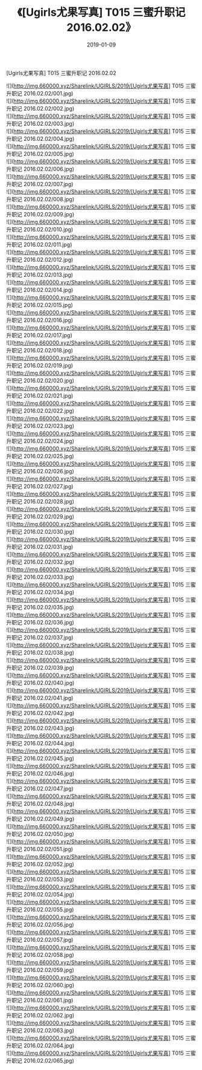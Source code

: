 ﻿---
layout: post
title:  《[Ugirls尤果写真] T015 三蜜升职记 2016.02.02》
date:   2019-01-09
img: http://img.660000.xyz/Sharelink/UGIRLS/2019/[Ugirls尤果写真] T015 三蜜升职记 2016.02.02/000.jpg
categories: [美女, 清纯, 唯美]
---

[Ugirls尤果写真] T015 三蜜升职记 2016.02.02

 ![](http://img.660000.xyz/Sharelink/UGIRLS/2019/[Ugirls尤果写真] T015 三蜜升职记 2016.02.02/001.jpg) <br>![](http://img.660000.xyz/Sharelink/UGIRLS/2019/[Ugirls尤果写真] T015 三蜜升职记 2016.02.02/002.jpg) <br>![](http://img.660000.xyz/Sharelink/UGIRLS/2019/[Ugirls尤果写真] T015 三蜜升职记 2016.02.02/003.jpg) <br>![](http://img.660000.xyz/Sharelink/UGIRLS/2019/[Ugirls尤果写真] T015 三蜜升职记 2016.02.02/004.jpg) <br>![](http://img.660000.xyz/Sharelink/UGIRLS/2019/[Ugirls尤果写真] T015 三蜜升职记 2016.02.02/005.jpg) <br>![](http://img.660000.xyz/Sharelink/UGIRLS/2019/[Ugirls尤果写真] T015 三蜜升职记 2016.02.02/006.jpg) <br>![](http://img.660000.xyz/Sharelink/UGIRLS/2019/[Ugirls尤果写真] T015 三蜜升职记 2016.02.02/007.jpg) <br>![](http://img.660000.xyz/Sharelink/UGIRLS/2019/[Ugirls尤果写真] T015 三蜜升职记 2016.02.02/008.jpg) <br>![](http://img.660000.xyz/Sharelink/UGIRLS/2019/[Ugirls尤果写真] T015 三蜜升职记 2016.02.02/009.jpg) <br>![](http://img.660000.xyz/Sharelink/UGIRLS/2019/[Ugirls尤果写真] T015 三蜜升职记 2016.02.02/010.jpg) <br>![](http://img.660000.xyz/Sharelink/UGIRLS/2019/[Ugirls尤果写真] T015 三蜜升职记 2016.02.02/011.jpg) <br>![](http://img.660000.xyz/Sharelink/UGIRLS/2019/[Ugirls尤果写真] T015 三蜜升职记 2016.02.02/012.jpg) <br>![](http://img.660000.xyz/Sharelink/UGIRLS/2019/[Ugirls尤果写真] T015 三蜜升职记 2016.02.02/013.jpg) <br>![](http://img.660000.xyz/Sharelink/UGIRLS/2019/[Ugirls尤果写真] T015 三蜜升职记 2016.02.02/014.jpg) <br>![](http://img.660000.xyz/Sharelink/UGIRLS/2019/[Ugirls尤果写真] T015 三蜜升职记 2016.02.02/015.jpg) <br>![](http://img.660000.xyz/Sharelink/UGIRLS/2019/[Ugirls尤果写真] T015 三蜜升职记 2016.02.02/016.jpg) <br>![](http://img.660000.xyz/Sharelink/UGIRLS/2019/[Ugirls尤果写真] T015 三蜜升职记 2016.02.02/017.jpg) <br>![](http://img.660000.xyz/Sharelink/UGIRLS/2019/[Ugirls尤果写真] T015 三蜜升职记 2016.02.02/018.jpg) <br>![](http://img.660000.xyz/Sharelink/UGIRLS/2019/[Ugirls尤果写真] T015 三蜜升职记 2016.02.02/019.jpg) <br>![](http://img.660000.xyz/Sharelink/UGIRLS/2019/[Ugirls尤果写真] T015 三蜜升职记 2016.02.02/020.jpg) <br>![](http://img.660000.xyz/Sharelink/UGIRLS/2019/[Ugirls尤果写真] T015 三蜜升职记 2016.02.02/021.jpg) <br>![](http://img.660000.xyz/Sharelink/UGIRLS/2019/[Ugirls尤果写真] T015 三蜜升职记 2016.02.02/022.jpg) <br>![](http://img.660000.xyz/Sharelink/UGIRLS/2019/[Ugirls尤果写真] T015 三蜜升职记 2016.02.02/023.jpg) <br>![](http://img.660000.xyz/Sharelink/UGIRLS/2019/[Ugirls尤果写真] T015 三蜜升职记 2016.02.02/024.jpg) <br>![](http://img.660000.xyz/Sharelink/UGIRLS/2019/[Ugirls尤果写真] T015 三蜜升职记 2016.02.02/025.jpg) <br>![](http://img.660000.xyz/Sharelink/UGIRLS/2019/[Ugirls尤果写真] T015 三蜜升职记 2016.02.02/026.jpg) <br>![](http://img.660000.xyz/Sharelink/UGIRLS/2019/[Ugirls尤果写真] T015 三蜜升职记 2016.02.02/027.jpg) <br>![](http://img.660000.xyz/Sharelink/UGIRLS/2019/[Ugirls尤果写真] T015 三蜜升职记 2016.02.02/028.jpg) <br>![](http://img.660000.xyz/Sharelink/UGIRLS/2019/[Ugirls尤果写真] T015 三蜜升职记 2016.02.02/029.jpg) <br>![](http://img.660000.xyz/Sharelink/UGIRLS/2019/[Ugirls尤果写真] T015 三蜜升职记 2016.02.02/030.jpg) <br>![](http://img.660000.xyz/Sharelink/UGIRLS/2019/[Ugirls尤果写真] T015 三蜜升职记 2016.02.02/031.jpg) <br>![](http://img.660000.xyz/Sharelink/UGIRLS/2019/[Ugirls尤果写真] T015 三蜜升职记 2016.02.02/032.jpg) <br>![](http://img.660000.xyz/Sharelink/UGIRLS/2019/[Ugirls尤果写真] T015 三蜜升职记 2016.02.02/033.jpg) <br>![](http://img.660000.xyz/Sharelink/UGIRLS/2019/[Ugirls尤果写真] T015 三蜜升职记 2016.02.02/034.jpg) <br>![](http://img.660000.xyz/Sharelink/UGIRLS/2019/[Ugirls尤果写真] T015 三蜜升职记 2016.02.02/035.jpg) <br>![](http://img.660000.xyz/Sharelink/UGIRLS/2019/[Ugirls尤果写真] T015 三蜜升职记 2016.02.02/036.jpg) <br>![](http://img.660000.xyz/Sharelink/UGIRLS/2019/[Ugirls尤果写真] T015 三蜜升职记 2016.02.02/037.jpg) <br>![](http://img.660000.xyz/Sharelink/UGIRLS/2019/[Ugirls尤果写真] T015 三蜜升职记 2016.02.02/038.jpg) <br>![](http://img.660000.xyz/Sharelink/UGIRLS/2019/[Ugirls尤果写真] T015 三蜜升职记 2016.02.02/039.jpg) <br>![](http://img.660000.xyz/Sharelink/UGIRLS/2019/[Ugirls尤果写真] T015 三蜜升职记 2016.02.02/040.jpg) <br>![](http://img.660000.xyz/Sharelink/UGIRLS/2019/[Ugirls尤果写真] T015 三蜜升职记 2016.02.02/041.jpg) <br>![](http://img.660000.xyz/Sharelink/UGIRLS/2019/[Ugirls尤果写真] T015 三蜜升职记 2016.02.02/042.jpg) <br>![](http://img.660000.xyz/Sharelink/UGIRLS/2019/[Ugirls尤果写真] T015 三蜜升职记 2016.02.02/043.jpg) <br>![](http://img.660000.xyz/Sharelink/UGIRLS/2019/[Ugirls尤果写真] T015 三蜜升职记 2016.02.02/044.jpg) <br>![](http://img.660000.xyz/Sharelink/UGIRLS/2019/[Ugirls尤果写真] T015 三蜜升职记 2016.02.02/045.jpg) <br>![](http://img.660000.xyz/Sharelink/UGIRLS/2019/[Ugirls尤果写真] T015 三蜜升职记 2016.02.02/046.jpg) <br>![](http://img.660000.xyz/Sharelink/UGIRLS/2019/[Ugirls尤果写真] T015 三蜜升职记 2016.02.02/047.jpg) <br>![](http://img.660000.xyz/Sharelink/UGIRLS/2019/[Ugirls尤果写真] T015 三蜜升职记 2016.02.02/048.jpg) <br>![](http://img.660000.xyz/Sharelink/UGIRLS/2019/[Ugirls尤果写真] T015 三蜜升职记 2016.02.02/049.jpg) <br>![](http://img.660000.xyz/Sharelink/UGIRLS/2019/[Ugirls尤果写真] T015 三蜜升职记 2016.02.02/050.jpg) <br>![](http://img.660000.xyz/Sharelink/UGIRLS/2019/[Ugirls尤果写真] T015 三蜜升职记 2016.02.02/051.jpg) <br>![](http://img.660000.xyz/Sharelink/UGIRLS/2019/[Ugirls尤果写真] T015 三蜜升职记 2016.02.02/052.jpg) <br>![](http://img.660000.xyz/Sharelink/UGIRLS/2019/[Ugirls尤果写真] T015 三蜜升职记 2016.02.02/053.jpg) <br>![](http://img.660000.xyz/Sharelink/UGIRLS/2019/[Ugirls尤果写真] T015 三蜜升职记 2016.02.02/054.jpg) <br>![](http://img.660000.xyz/Sharelink/UGIRLS/2019/[Ugirls尤果写真] T015 三蜜升职记 2016.02.02/055.jpg) <br>![](http://img.660000.xyz/Sharelink/UGIRLS/2019/[Ugirls尤果写真] T015 三蜜升职记 2016.02.02/056.jpg) <br>![](http://img.660000.xyz/Sharelink/UGIRLS/2019/[Ugirls尤果写真] T015 三蜜升职记 2016.02.02/057.jpg) <br>![](http://img.660000.xyz/Sharelink/UGIRLS/2019/[Ugirls尤果写真] T015 三蜜升职记 2016.02.02/058.jpg) <br>![](http://img.660000.xyz/Sharelink/UGIRLS/2019/[Ugirls尤果写真] T015 三蜜升职记 2016.02.02/059.jpg) <br>![](http://img.660000.xyz/Sharelink/UGIRLS/2019/[Ugirls尤果写真] T015 三蜜升职记 2016.02.02/060.jpg) <br>![](http://img.660000.xyz/Sharelink/UGIRLS/2019/[Ugirls尤果写真] T015 三蜜升职记 2016.02.02/061.jpg) <br>![](http://img.660000.xyz/Sharelink/UGIRLS/2019/[Ugirls尤果写真] T015 三蜜升职记 2016.02.02/062.jpg) <br>![](http://img.660000.xyz/Sharelink/UGIRLS/2019/[Ugirls尤果写真] T015 三蜜升职记 2016.02.02/063.jpg) <br>![](http://img.660000.xyz/Sharelink/UGIRLS/2019/[Ugirls尤果写真] T015 三蜜升职记 2016.02.02/064.jpg) <br>![](http://img.660000.xyz/Sharelink/UGIRLS/2019/[Ugirls尤果写真] T015 三蜜升职记 2016.02.02/065.jpg) <br>